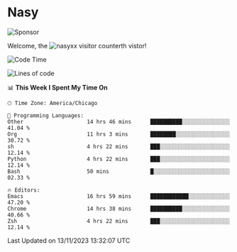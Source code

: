 # Nasy

<!--
<p align="center">
<img height="200" src="https://github-readme-stats.vercel.app/api?username=nasyxx&count_private=true&show_icons=true&theme=dracula&include_all_commits=true"/>
<img height="200" src="https://github-readme-stats.vercel.app/api/top-langs/?username=nasyxx&theme=dracula&hide=html,jupyter+notebook&count_private=true&show_icons=true"/>
</p>

  
----------------
-->

![Sponsor](https://img.shields.io/static/v1.svg?label=Sponsor&message=%E2%9D%A4&logo=GitHub&style=flat&color=pink)
 
Welcome, the ![nasyxx visitor counter](https://count.getloli.com/get/@nasyxx?theme=rule34)th vistor!
 
<!--START_SECTION:waka-->
![Code Time](http://img.shields.io/badge/Code%20Time-3%2C947%20hrs%2037%20mins-blue)

![Lines of code](https://img.shields.io/badge/From%20Hello%20World%20I%27ve%20Written-6.3%20million%20lines%20of%20code-blue)

📊 **This Week I Spent My Time On** 

```text
🕑︎ Time Zone: America/Chicago

💬 Programming Languages: 
Other                    14 hrs 46 mins      ██████████░░░░░░░░░░░░░░░   41.04 % 
Org                      11 hrs 3 mins       ████████░░░░░░░░░░░░░░░░░   30.72 % 
sh                       4 hrs 22 mins       ███░░░░░░░░░░░░░░░░░░░░░░   12.14 % 
Python                   4 hrs 22 mins       ███░░░░░░░░░░░░░░░░░░░░░░   12.14 % 
Bash                     50 mins             █░░░░░░░░░░░░░░░░░░░░░░░░   02.33 % 

🔥 Editors: 
Emacs                    16 hrs 59 mins      ████████████░░░░░░░░░░░░░   47.20 % 
Chrome                   14 hrs 38 mins      ██████████░░░░░░░░░░░░░░░   40.66 % 
Zsh                      4 hrs 22 mins       ███░░░░░░░░░░░░░░░░░░░░░░   12.14 % 
```


 Last Updated on 13/11/2023 13:32:07 UTC
<!--END_SECTION:waka-->

<!-- ![visitors](https://visitor-badge.laobi.icu/badge?page_id=nasyxx.nasyxx) -->
